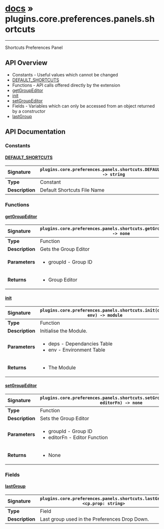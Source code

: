 # [docs](index.md) » plugins.core.preferences.panels.shortcuts
---

Shortcuts Preferences Panel

## API Overview
* Constants - Useful values which cannot be changed
 * [DEFAULT_SHORTCUTS](#default_shortcuts)
* Functions - API calls offered directly by the extension
 * [getGroupEditor](#getgroupeditor)
 * [init](#init)
 * [setGroupEditor](#setgroupeditor)
* Fields - Variables which can only be accessed from an object returned by a constructor
 * [lastGroup](#lastgroup)

## API Documentation

### Constants

#### [DEFAULT_SHORTCUTS](#default_shortcuts)
| <span style="float: left;">**Signature**</span> | <span style="float: left;">`plugins.core.preferences.panels.shortcuts.DEFAULT_SHORTCUTS -> string` </span>                                                          |
| -----------------------------------------------------|---------------------------------------------------------------------------------------------------------|
| **Type**                                             | Constant |
| **Description**                                      | Default Shortcuts File Name |

### Functions

#### [getGroupEditor](#getgroupeditor)
| <span style="float: left;">**Signature**</span> | <span style="float: left;">`plugins.core.preferences.panels.shortcuts.getGroupEditor(groupId) -> none` </span>                                                          |
| -----------------------------------------------------|---------------------------------------------------------------------------------------------------------|
| **Type**                                             | Function |
| **Description**                                      | Gets the Group Editor |
| **Parameters**                                       | <ul><li>groupId - Group ID</li></ul> |
| **Returns**                                          | <ul><li>Group Editor</li></ul> |

#### [init](#init)
| <span style="float: left;">**Signature**</span> | <span style="float: left;">`plugins.core.preferences.panels.shortcuts.init(deps, env) -> module` </span>                                                          |
| -----------------------------------------------------|---------------------------------------------------------------------------------------------------------|
| **Type**                                             | Function |
| **Description**                                      | Initialise the Module. |
| **Parameters**                                       | <ul><li>deps - Dependancies Table</li><li>env - Environment Table</li></ul> |
| **Returns**                                          | <ul><li>The Module</li></ul> |

#### [setGroupEditor](#setgroupeditor)
| <span style="float: left;">**Signature**</span> | <span style="float: left;">`plugins.core.preferences.panels.shortcuts.setGroupEditor(groupId, editorFn) -> none` </span>                                                          |
| -----------------------------------------------------|---------------------------------------------------------------------------------------------------------|
| **Type**                                             | Function |
| **Description**                                      | Sets the Group Editor |
| **Parameters**                                       | <ul><li>groupId - Group ID</li><li>editorFn - Editor Function</li></ul> |
| **Returns**                                          | <ul><li>None</li></ul> |

### Fields

#### [lastGroup](#lastgroup)
| <span style="float: left;">**Signature**</span> | <span style="float: left;">`plugins.core.preferences.panels.shortcuts.lastGroup <cp.prop: string>` </span>                                                          |
| -----------------------------------------------------|---------------------------------------------------------------------------------------------------------|
| **Type**                                             | Field |
| **Description**                                      | Last group used in the Preferences Drop Down. |


